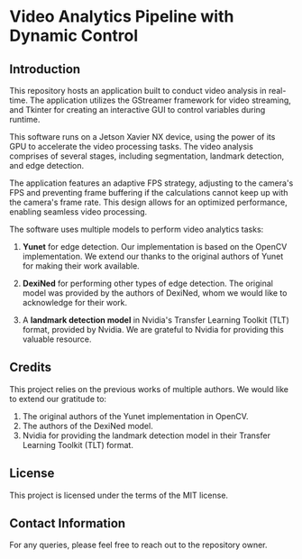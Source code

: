 # Video Analytics Pipeline with Dynamic Control

## Introduction

This repository hosts an application built to conduct video analysis in real-time. The application utilizes the GStreamer framework for video streaming, and Tkinter for creating an interactive GUI to control variables during runtime.

This software runs on a Jetson Xavier NX device, using the power of its GPU to accelerate the video processing tasks. The video analysis comprises of several stages, including segmentation, landmark detection, and edge detection. 

The application features an adaptive FPS strategy, adjusting to the camera's FPS and preventing frame buffering if the calculations cannot keep up with the camera's frame rate. This design allows for an optimized performance, enabling seamless video processing.

The software uses multiple models to perform video analytics tasks:

1. **Yunet** for edge detection. Our implementation is based on the OpenCV implementation. We extend our thanks to the original authors of Yunet for making their work available.

2. **DexiNed** for performing other types of edge detection. The original model was provided by the authors of DexiNed, whom we would like to acknowledge for their work.

3. A **landmark detection model** in Nvidia's Transfer Learning Toolkit (TLT) format, provided by Nvidia. We are grateful to Nvidia for providing this valuable resource.

## Credits

This project relies on the previous works of multiple authors. We would like to extend our gratitude to:

1. The original authors of the Yunet implementation in OpenCV.
2. The authors of the DexiNed model.
3. Nvidia for providing the landmark detection model in their Transfer Learning Toolkit (TLT) format.

## License

This project is licensed under the terms of the MIT license.

## Contact Information

For any queries, please feel free to reach out to the repository owner.
